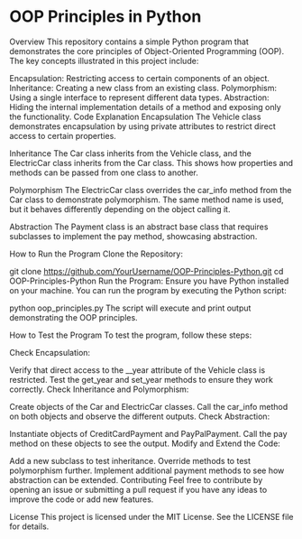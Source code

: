 # OOP Principles in Python
Overview
This repository contains a simple Python program that demonstrates the core principles of Object-Oriented Programming (OOP). The key concepts illustrated in this project include:

Encapsulation: Restricting access to certain components of an object.
Inheritance: Creating a new class from an existing class.
Polymorphism: Using a single interface to represent different data types.
Abstraction: Hiding the internal implementation details of a method and exposing only the functionality.
Code Explanation
Encapsulation
The Vehicle class demonstrates encapsulation by using private attributes to restrict direct access to certain properties.

Inheritance
The Car class inherits from the Vehicle class, and the ElectricCar class inherits from the Car class. This shows how properties and methods can be passed from one class to another.

Polymorphism
The ElectricCar class overrides the car_info method from the Car class to demonstrate polymorphism. The same method name is used, but it behaves differently depending on the object calling it.

Abstraction
The Payment class is an abstract base class that requires subclasses to implement the pay method, showcasing abstraction.

How to Run the Program
Clone the Repository:


git clone https://github.com/YourUsername/OOP-Principles-Python.git
cd OOP-Principles-Python
Run the Program:
Ensure you have Python installed on your machine. You can run the program by executing the Python script:


python oop_principles.py
The script will execute and print output demonstrating the OOP principles.

How to Test the Program
To test the program, follow these steps:

Check Encapsulation:

Verify that direct access to the __year attribute of the Vehicle class is restricted.
Test the get_year and set_year methods to ensure they work correctly.
Check Inheritance and Polymorphism:

Create objects of the Car and ElectricCar classes.
Call the car_info method on both objects and observe the different outputs.
Check Abstraction:

Instantiate objects of CreditCardPayment and PayPalPayment.
Call the pay method on these objects to see the output.
Modify and Extend the Code:

Add a new subclass to test inheritance.
Override methods to test polymorphism further.
Implement additional payment methods to see how abstraction can be extended.
Contributing
Feel free to contribute by opening an issue or submitting a pull request if you have any ideas to improve the code or add new features.

License
This project is licensed under the MIT License. See the LICENSE file for details.
